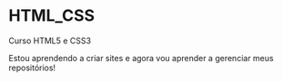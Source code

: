 # HTML_CSS
 Curso HTML5 e CSS3

Estou aprendendo a criar sites e agora vou aprender a gerenciar meus repositórios!
